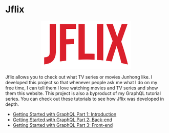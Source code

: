 # Jflix
<p align="center">
  <img src="jflix.png" alt="jflix" />
</p>

Jflix allows you to check out what TV series or movies Junhong like. I developed this project so that whenever people ask me what I do on my free time, I can tell them I love watching movies and TV series and show them this website. This project is also a byproduct of my GraphQL tutorial series. You can check out these tutorials to see how Jflix was developed in depth.
* [Getting Started with GraphQL Part 1: Introduction](https://medium.com/@ionejunhong/getting-started-with-graphql-a1cc7951ef39?source=friends_link&sk=4785daf7f0bc80f7d25150f3a903932d)
* [Getting Started with GraphQL Part 2: Back-end](https://medium.com/@ionejunhong/getting-started-with-graphql-5cd8e7c66909?source=friends_link&sk=1ca5c58e69b339b4736f258bb9ba850f)
* [Getting Started with GraphQL Part 3: Front-end](https://medium.com/@ionejunhong/getting-started-with-graphql-54bfa51a848f?source=friends_link&sk=f48adbca4d28f422a73060fef671dc55)
